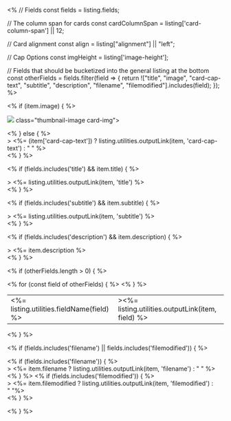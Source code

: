 <%
// Fields
const fields = listing.fields;

// The column span for cards
const cardColumnSpan = listing['card-column-span'] || 12;

// Card alignment
const align = listing["alignment"] || "left";

// Cap Options
const imgHeight = listing['image-height'];

// Fields that should be bucketized into the general listing at the bottom
const otherFields = fields.filter(field => {
return !["title", "image", "card-cap-text", "subtitle", "description", "filename", "filemodified"].includes(field);
});
%>


<div class="<%-`g-col-${cardColumnSpan}`%>">
<div class="quarto-grid-item card h-100 <%-`card-${align}`%>">

<% if (item.image) { %>
<p class="card-img-top"><img src="<%- item.image %>"<%= imgHeight ? ` height="${imgHeight}"` : '' %> class="thumbnail-image card-img"></p>
<% } else { %>
<div class="card-img-top"<%= imgHeight ? ` style="height: ${imgHeight}px;"` : '' %>>
<%= (item['card-cap-text']) ? listing.utilities.outputLink(item, 'card-cap-text') : "&nbsp;" %>
</div>
<% } %>

<div class="card-body">

<% if (fields.includes('title') && item.title) { %>
<div class="card-title title<%-listing.utilities.sortClass('title')%>"<%=listing.utilities.sortAttr(item, 'title')%>>
<%= listing.utilities.outputLink(item, 'title') %>
</div>
<% } %>

<% if (fields.includes('subtitle') && item.subtitle) { %>
<div class="card-subtitle subtitle<%-listing.utilities.sortClass('subtitle')%>"<%=listing.utilities.sortAttr(item, 'subtitle')%>>
<%= listing.utilities.outputLink(item, 'subtitle') %>
</div>
<% } %>

<% if (fields.includes('description') && item.description) { %>
<div class="card-text description<%-listing.utilities.sortClass('description')%>"<%=listing.utilities.sortAttr(item, 'description')%>>
<%= item.description %>
</div>
<% } %>

<% if (otherFields.length > 0) { %>
<table class="card-other-values">
<% for (const field of otherFields) { %>
<tr>
<td><%= listing.utilities.fieldName(field) %></td>
<td class="<%-field%><%-listing.utilities.sortClass(field)%>"<%=listing.utilities.sortAttr(item, field)%>><%= listing.utilities.outputLink(item, field) %></td>
</tr>
<% } %>
</table>
<% } %>

</div>

<% if (fields.includes('filename') || fields.includes('filemodified')) { %>
<div class="card-footer text-muted">
<% if (fields.includes('filename')) { %>
<div class="card-filename filename<%-listing.utilities.sortClass('filename')%>"<%=listing.utilities.sortAttr(item, 'filename')%>>
<%= item.filename ? listing.utilities.outputLink(item, 'filename') : "&nbsp;" %>
</div>
<% } %>
<% if (fields.includes('filemodified')) { %>
<div class="card-filemodified filemodified<%-listing.utilities.sortClass('filemodified')%>"<%=listing.utilities.sortAttr(item, 'filemodified')%>>
<%= item.filemodified ? listing.utilities.outputLink(item, 'filemodified') : "&nbsp;"%>
</div>
<% } %>
</div>

<% } %>

</div>
</div>
